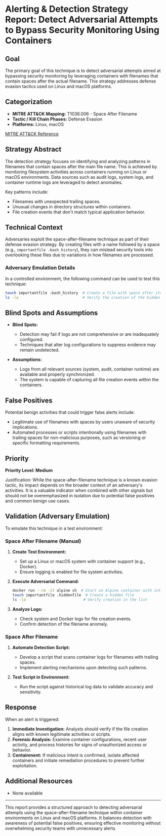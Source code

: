 # Alerting & Detection Strategy Report: Detect Adversarial Attempts to Bypass Security Monitoring Using Containers

## Goal
The primary goal of this technique is to detect adversarial attempts aimed at bypassing security monitoring by leveraging containers with filenames that contain spaces after the actual filename. This strategy addresses defense evasion tactics used on Linux and macOS platforms.

## Categorization
- **MITRE ATT&CK Mapping:** T1036.006 - Space After Filename
- **Tactic / Kill Chain Phases:** Defense Evasion
- **Platforms:** Linux, macOS

[MITRE ATT&CK Reference](https://attack.mitre.org/techniques/T1036/006)

## Strategy Abstract
The detection strategy focuses on identifying and analyzing patterns in filenames that contain spaces after the main file name. This is achieved by monitoring filesystem activities across containers running on Linux or macOS environments. Data sources such as audit logs, system logs, and container runtime logs are leveraged to detect anomalies.

Key patterns include:
- Filenames with unexpected trailing spaces.
- Unusual changes in directory structures within containers.
- File creation events that don't match typical application behavior.

## Technical Context
Adversaries exploit the space-after-filename technique as part of their defense evasion strategy. By creating files with a name followed by a space (e.g., `importantfile .bash_history`), they can mislead security tools into overlooking these files due to variations in how filenames are processed.

### Adversary Emulation Details
In a controlled environment, the following command can be used to test this technique:

```sh
touch importantfile .bash_history  # Create a file with space after its name
ls -la                             # Verify the creation of the hidden file
```

## Blind Spots and Assumptions
- **Blind Spots:**
  - Detection may fail if logs are not comprehensive or are inadequately configured.
  - Techniques that alter log configurations to suppress evidence may remain undetected.

- **Assumptions:**
  - Logs from all relevant sources (system, audit, container runtime) are available and properly synchronized.
  - The system is capable of capturing all file creation events within the containers.

## False Positives
Potential benign activities that could trigger false alerts include:
- Legitimate use of filenames with spaces by users unaware of security implications.
- Automated processes or scripts intentionally using filenames with trailing spaces for non-malicious purposes, such as versioning or specific formatting requirements.

## Priority
**Priority Level: Medium**

Justification: While the space-after-filename technique is a known evasion tactic, its impact depends on the broader context of an adversary's activities. It is a valuable indicator when combined with other signals but should not be overemphasized in isolation due to potential false positives and common benign use cases.

## Validation (Adversary Emulation)
To emulate this technique in a test environment:

### Space After Filename (Manual)

1. **Create Test Environment:**
   - Set up a Linux or macOS system with container support (e.g., Docker).
   - Ensure logging is enabled for file system activities.

2. **Execute Adversarial Command:**
   ```sh
   docker run --rm -it alpine sh  # Start an Alpine container with interactive shell
   touch importantfile .hiddenfile  # Create a hidden file
   ls -la                          # Verify creation in the list
   ```

3. **Analyze Logs:**
   - Check system and Docker logs for file creation events.
   - Confirm detection of the filename anomaly.

### Space After Filename

1. **Automate Detection Script:**
   - Develop a script that scans container logs for filenames with trailing spaces.
   - Implement alerting mechanisms upon detecting such patterns.

2. **Test Script in Environment:**
   - Run the script against historical log data to validate accuracy and sensitivity.

## Response
When an alert is triggered:
1. **Immediate Investigation:** Analysts should verify if the file creation aligns with known legitimate activities or scripts.
2. **Forensic Analysis:** Examine container configurations, recent user activity, and process histories for signs of unauthorized access or behavior.
3. **Containment:** If malicious intent is confirmed, isolate affected containers and initiate remediation procedures to prevent further exploitation.

## Additional Resources
- None available

---

This report provides a structured approach to detecting adversarial attempts using the space-after-filename technique within container environments on Linux and macOS platforms. It balances detection with awareness of potential false positives, ensuring effective monitoring without overwhelming security teams with unnecessary alerts.